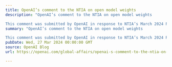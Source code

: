 ```yaml
---
title: OpenAI’s comment to the NTIA on open model weights
description: "OpenAI’s comment to the NTIA on open model weights

This comment was submitted by OpenAI in response to NTIA’s March 2024 Request for Information on Dual-Use Foundation Models with Widely Available Weights."
summary: "OpenAI’s comment to the NTIA on open model weights

This comment was submitted by OpenAI in response to NTIA’s March 2024 Request for Information on Dual-Use Foundation Models with Widely Available Weights."
pubDate: Wed, 27 Mar 2024 00:00:00 GMT
source: OpenAI Blog
url: https://openai.com/global-affairs/openai-s-comment-to-the-ntia-on-open-model-weights

---
```



